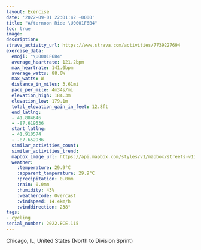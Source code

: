 ```yaml
---
layout: Exercise
date: '2022-09-01 22:01:42 +0000'
title: "Afternoon Ride \U0001F6B4"
toc: true
image:
description:
strava_activity_url: https://www.strava.com/activities/7739227694
exercise_data:
  emoji: "\U0001F6B4"
  average_heartrate: 121.2bpm
  max_heartrate: 141.0bpm
  average_watts: 88.0W
  max_watts: W
  distance_in_miles: 3.61mi
  pace_per_mile: 4m34s/mi
  elevation_high: 184.3m
  elevation_low: 179.1m
  total_elevation_gain_in_feet: 12.8ft
  end_latlng:
  - 41.884646
  - -87.619536
  start_latlng:
  - 41.910574
  - -87.652936
  similar_activities_count:
  similar_activities_trend:
  mapbox_image_url: https://api.mapbox.com/styles/v1/mapbox/streets-v11/static/path-5+787af2-1.0(atx~Fzu~uOZJHJB%3FO_%40%3FWFQI_Ab%40OJo%40BwDASk%40T%40EDHE_B%40OIi%40%3F_%40DOGGBOLIDSAMEO%3FWAMAABESHMACe%40%40WMa%40%40ITa%40FUNI%40EHOTILMGBb%40m%40BCAIP%5DRSZk%40JOVKDKHIHWJG%3FQFMLKb%40o%40PI%3FMR_%40AINWJE%3FQ%5C%7D%40ASZALKBMDIJE%3FGBCFBADL%3FJ%5BHGLQBIJKBIDGNGXk%40h%40o%40AM%5E%5BJQ%3FKFKJGN_%40%3FILEHUFELSRMCKHEBGFADIJGG%3FH%3FBIZi%40%40KPQJSHI%5Ci%40p%40k%40B%5Dd%40q%40BOVg%40h%40m%40NAPSNCBOJWESFKTURUHS%40MAQFEJQBMLIOUVMPC%40GX%5DFAFSTS%40KNOHSCOPk%40CKBICg%40DYJM%3FMEMBMOeAFSCMHc%40AOM%5B%40MEMEm%40%40QC%7D%40Q%5B%3F_%40IUBQIKBy%40EOAm%40Gi%40%40KGMEYHYXi%40BU%3FKBE%3FIJKJQFA%40EFR%60%40UZM%3FIBEf%40%5Cb%40AP_%40ZVXFPLPM%5CA%5EDx%40OCI%5CVBGd%40RJ%3FHGP%3F%60AIZEDGp%40CJETBXLL%40NIXCBDtALLGZA%5CDLFL%3FJELBZILAz%40D%5CEVFVAVKBINCPD%3FGh%40J%3FDPFj%40GDHFAHOHAHDJAZRp%40%3FCOa%40CJG%5ECLKHAFBNKFJTFDGNFNEJBZ%3FFCXAjBBj%40J%60%40Cb%40SgBFRFlBm%40ZQF%40%7C%40%3F%5CFJAn%40VPLIAPL%5EC%40E%60%40KTHJCO%40FEh%40Pt%40GT%3FNBJIFDJACMOChAAHBF%3Fl%40Eh%40%3FM%5CKAzAG%5EKF%3Fb%40%5BPI%40Eg%40%40p%40%5CDFNBp%40%3FPR_%40%5BDAnKTFCHB~%40IBDZMiBG%60AMtGTANNDJCNB%7DASd%40mDJSH%5DRUP%5DHe%40TIo%40ci%40Jm%40IGLaAWAAKJRDM%40R%5DFw%40yA%40AKKBUKi%40%3FUABBECGIXCI%60ByJ%40YPGFGBBF%7B%40Re%40DCvBj%40HROUNJUSEMBAp%40~%40WODGDAALEF%5Ek%40FQDy%40DG%40QFUEQLDBQIGBEAGGBJ%5EGYC%40ASBIAID%5DFMAc%40FOAi%40Di%40PQAMDGEGI%40OM),pin-s-s+e5b22e(-87.65294,41.91057),pin-s-f+89ae00(-87.61953999999999,41.88464000000003)/auto/800x800?access_token=pk.eyJ1Ijoiam9zaGJlY2ttYW4iLCJhIjoiY205eWR2aDd1MWZ6djJrbXc4a3M0bWZleiJ9.XiG9OWkNcZk2QzjJbxLB4A
  weather:
    :temperature: 29.9°C
    :apparent_temperature: 29.9°C
    :precipitation: 0.0mm
    :rain: 0.0mm
    :humidity: 43%
    :weathercode: Overcast
    :windspeed: 14.4km/h
    :winddirection: 238°
tags:
- cycling
serial_number: 2022.ECE.115
---
```

Chicago, IL, United States (North to Division Sprint)
